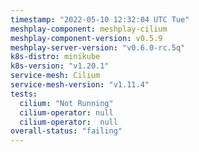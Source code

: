 ```yaml
---
timestamp: "2022-05-10 12:32:04 UTC Tue"
meshplay-component: meshplay-cilium
meshplay-component-version: v0.5.9
meshplay-server-version: "v0.6.0-rc.5q"
k8s-distro: minikube
k8s-version: "v1.20.1"
service-mesh: Cilium
service-mesh-version: "v1.11.4"
tests:
  cilium: "Not Running"
  cilium-operator: null
  cilium-operator:  null
overall-status: "failing"
---
```

